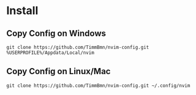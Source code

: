 # Install 

## Copy Config on Windows
```
git clone https://github.com/TimmBmn/nvim-config.git %USERPROFILE%/Appdata/Local/nvim
```

## Copy Config on Linux/Mac
```
git clone https://github.com/TimmBmn/nvim-config.git ~/.config/nvim
```
